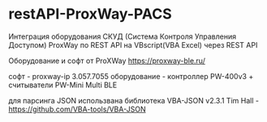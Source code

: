 # restAPI-ProxWay-PACS
Интеграция оборудования СКУД (Система Контроля Управления Доступом)
ProxWay по REST API на VBscript(VBA Excel) через REST API

Оборудование и софт от ProXWay https://proxway-ble.ru/

софт - proxway-ip 3.057.7055 
оборудование - контроллер PW-400v3 + считыватели PW-Mini Multi BLE  

для парсинга JSON использвана библиотека VBA-JSON v2.3.1 Tim Hall - https://github.com/VBA-tools/VBA-JSON
